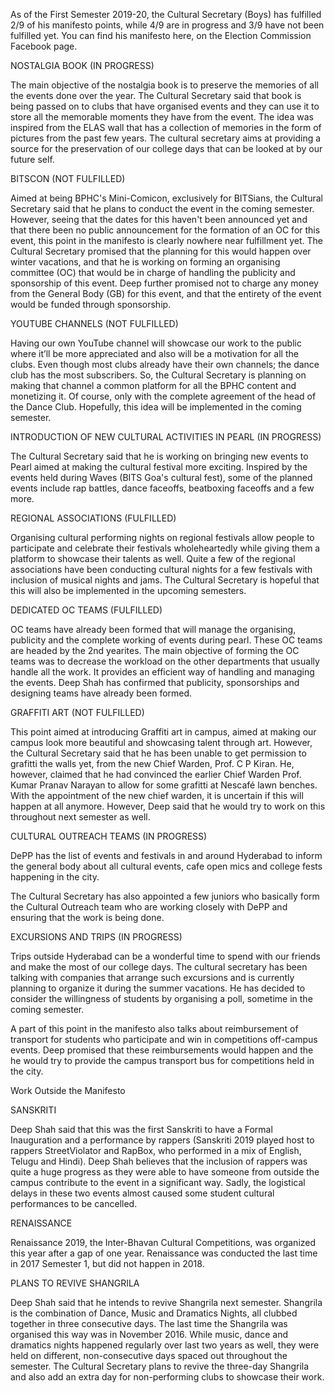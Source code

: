 
As of the First Semester 2019-20, the Cultural Secretary (Boys) has fulfilled 2/9 of his manifesto points, while 4/9 are in progress and 3/9 have not been fulfilled yet. You can find his manifesto here, on the Election Commission Facebook page.


NOSTALGIA BOOK (IN PROGRESS)


The main objective of the nostalgia book is to preserve the memories of all the events done over the year. The Cultural Secretary said that book is being passed on to clubs that have organised events and they can use it to store all the memorable moments they have from the event. The idea was inspired from the ELAS wall that has a collection of memories in the form of pictures from the past few years. The cultural secretary aims at providing a source for the preservation of our college days that can be looked at by our future self.


BITSCON  (NOT FULFILLED)


Aimed at being BPHC's Mini-Comicon, exclusively for BITSians, the Cultural Secretary said that he plans to conduct the event in the coming semester. However, seeing that the dates for this haven't been announced yet and that there been no public announcement for the formation of an OC for this event, this point in the manifesto is clearly nowhere near fulfillment yet.  The Cultural Secretary promised that the planning for this would happen over winter vacations, and that he is working on forming an organising committee (OC) that would be in charge of handling the publicity and sponsorship of this event. Deep further promised not to charge any money from the General Body (GB) for this event, and that the entirety of the event would be funded through sponsorship. 


YOUTUBE CHANNELS (NOT FULFILLED)


Having our own YouTube channel will showcase our work to the public where it’ll be more appreciated and also will be a motivation for all the clubs. Even though most clubs already have their own channels; the dance club has the most subscribers. So, the Cultural Secretary is planning on making that channel a common platform for all the BPHC content and monetizing it. Of course, only with the complete agreement of the head of the Dance Club. Hopefully, this idea will be implemented in the coming semester.


INTRODUCTION OF NEW CULTURAL ACTIVITIES IN PEARL (IN PROGRESS)


The Cultural Secretary said that he is working on bringing new events to Pearl aimed at making the cultural festival more exciting. Inspired by the events held during Waves (BITS Goa's cultural fest), some of the planned events include rap battles, dance faceoffs, beatboxing faceoffs and a few more.


REGIONAL ASSOCIATIONS (FULFILLED)


Organising cultural performing nights on regional festivals allow people to participate and celebrate their festivals wholeheartedly while giving them a platform to showcase their talents as well. Quite a few of the regional associations have been conducting cultural nights for a few festivals with inclusion of musical nights and jams. The Cultural Secretary is hopeful that this will also be implemented in the upcoming semesters. 


DEDICATED OC TEAMS (FULFILLED)


OC teams have already been formed that will manage the organising, publicity and the complete working of events during pearl. These OC teams are headed by the 2nd yearites. The main objective of forming the OC teams was to decrease the workload on the other departments that usually handle all the work. It provides an efficient way of handling and managing the events. Deep Shah has confirmed that publicity, sponsorships and designing teams have already been formed.


GRAFFITI ART (NOT FULFILLED)&nbsp;


This point aimed at introducing Graffiti art in campus, aimed at making our campus look more beautiful and showcasing talent through art. However, the Cultural Secretary said that he has been unable to get permission to grafitti the walls yet, from the new Chief Warden, Prof. C P Kiran. He, however, claimed that he had convinced the earlier Chief Warden Prof. Kumar Pranav Narayan to allow for some grafitti at Nescafé lawn benches. With the appointment of the new chief warden, it is uncertain if this will happen at all anymore. However, Deep said that he would try to work on this throughout next semester as well.


CULTURAL OUTREACH TEAMS (IN PROGRESS)


DePP has the list of events and festivals in and around Hyderabad to inform the general body about all cultural events, cafe open mics and college fests happening in the city.


The Cultural Secretary has also appointed a few juniors who basically form the Cultural Outreach team who are working closely with DePP and ensuring that the work is being done.


EXCURSIONS AND TRIPS (IN PROGRESS)


Trips outside Hyderabad can be a wonderful time to spend with our friends and make the most of our college days. The cultural secretary has been talking with companies that arrange such excursions and is currently planning to organize it during the summer vacations. He has decided to consider the willingness of students by organising a poll, sometime in the coming semester.


A part of this point in the manifesto also talks about reimbursement of transport for students who participate and win in competitions off-campus events.  Deep promised that these reimbursements would happen and the he would try to provide the campus transport bus for competitions held in the city. 


Work Outside the Manifesto


SANSKRITI


Deep Shah said that this was the first Sanskriti to have a Formal Inauguration and a performance by rappers (Sanskriti 2019 played host to rappers StreetViolator and RapBox, who performed in a mix of English, Telugu and Hindi). Deep Shah believes that the inclusion of rappers was quite a huge progress as they were able to have someone from outside the campus contribute to the event in a significant way. Sadly, the logistical delays in these two events almost caused some student cultural performances to be cancelled. 


RENAISSANCE


Renaissance 2019, the Inter-Bhavan Cultural Competitions, was organized this year after a gap of one year. Renaissance was conducted the last time in 2017 Semester 1, but did not happen in 2018. 


PLANS TO REVIVE SHANGRILA


Deep Shah said that he intends to revive Shangrila next semester. Shangrila is the combination of Dance, Music and Dramatics Nights, all clubbed together in three consecutive days. The last time the Shangrila was organised this way was in November 2016. While music, dance and dramatics nights happened regularly over last two years as well, they were held on different, non-consecutive days spaced out throughout the semester. The Cultural Secretary plans to revive the three-day Shangrila and also add an extra day for non-performing clubs to showcase their work.

